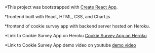 *This project was bootstrapped with [Create React App](https://github.com/facebook/create-react-app).

*frontend built with React, HTML, CSS, and Chart.js

*frontend of cookie survey app with backend server hosted on Heroku.

*Link to Cookie Survey App on Heroku [Cookie Survey App on Heroku](https://cookiesurveyapp.herokuapp.com/)

*Link to Cookie Survey App demo video on youtube [demo video](https://youtu.be/xOLTZ-pW3Qo)